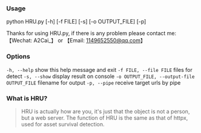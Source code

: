 ### Usage

python HRU.py [-h] [-f FILE] [-s] [-o OUTPUT_FILE] [-p]

Thanks for using HRU.py, if there is any problem please contact me: 【Wechat: A2Cai_】 or 【Email: 1149652550@qq.com】

### Options

`-h, --help`	show this help message and exit
`-f FILE, --file FILE`	files for detect
`-s, --show` 	display result on console
`-o OUTPUT_FILE, --output-file OUTPUT_FILE`	filename for output
`-p, --pipe` 	receive target urls by pipe

### What is HRU?

> HRU is actually how are you, it's just that the object is not a person, but a web server. The function of HRU is the same as that of httpx, used for asset survival detection.